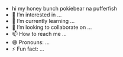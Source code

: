 - hi my honey bunch pokiebear na pufferfish
- 👀 I’m interested in ...
- 🌱 I’m currently learning ...
- 💞️ I’m looking to collaborate on ...
- 📫 How to reach me ...
- 😄 Pronouns: ...
- ⚡ Fun fact: ...

<!---
TaiyoHimitsu/TaiyoHimitsu is a ✨ special ✨ repository because its `README.md` (this file) appears on your GitHub profile.
You can click the Preview link to take a look at your changes.
--->
